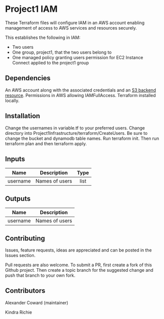 # Project1 IAM

These Terraform files will configure IAM in an AWS account enabling management of access to AWS services and resources securely. 

This establishes the following in IAM:

- Two users
- One group, project1, that the two users belong to
- One managed policy granting users permission for EC2 Instance Connect applied to the project1 group

## Dependencies

An AWS account along with the associated credentials and an [S3 backend resource](https://github.com/alexcoward/Project1Infrastructure/tree/master/terraform/SetupTerraformBackend). 
Permissions in AWS allowing IAMFullAccess.
Terraform installed locally.

## Installation

Change the usernames in variable.tf to your preferred users. Change directory into Project1Infrastructure/terraform/CreateUsers. Be sure to change the bucket and dynamodb table names. Run terraform init. Then run terraform plan and then terraform apply. 

## Inputs

| Name | Description | Type |
|------|-------------|:----:|
| username | Names of users | list |

## Outputs

| Name | Description |
|------|-------------|
| username | Names of users |

## Contributing

Issues, feature requests, ideas are appreciated and can be posted in the Issues section.

Pull requests are also welcome. To submit a PR, first create a fork of this Github project. Then create a topic branch for the suggested change and push that branch to your own fork.

## Contributors

Alexander Coward (maintainer)

Kindra Richie
